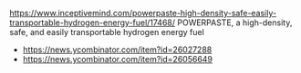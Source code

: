 https://www.inceptivemind.com/powerpaste-high-density-safe-easily-transportable-hydrogen-energy-fuel/17468/ POWERPASTE, a high-density, safe, and easily transportable hydrogen energy fuel
* https://news.ycombinator.com/item?id=26027288
* https://news.ycombinator.com/item?id=26056649